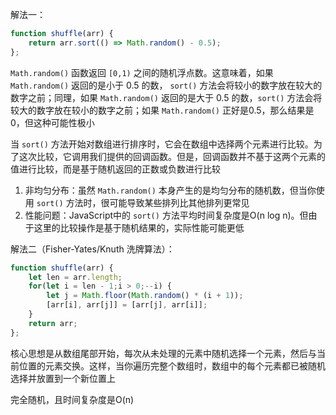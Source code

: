 解法一：

```JavaScript
function shuffle(arr) {
    return arr.sort(() => Math.random() - 0.5);
};
```

`Math.random()` 函数返回 `[0,1)` 之间的随机浮点数。这意味着，如果 `Math.random()` 返回的是小于 0.5 的数， `sort()` 方法会将较小的数字放在较大的数字之前；同理，如果 `Math.random()` 返回的是大于 0.5 的数，`sort()` 方法会将较大的数字放在较小的数字之前；如果 `Math.random()` 正好是0.5，那么结果是0，但这种可能性极小

当 `sort()` 方法开始对数组进行排序时，它会在数组中选择两个元素进行比较。为了这次比较，它调用我们提供的回调函数。但是，回调函数并不基于这两个元素的值进行比较，而是基于随机返回的正数或负数进行比较

1. 非均匀分布：虽然 `Math.random()` 本身产生的是均匀分布的随机数，但当你使用 `sort()` 方法时，很可能导致某些排列比其他排列更常见
2. 性能问题：JavaScript中的 `sort()` 方法平均时间复杂度是O(n log n)。但由于这里的比较操作是基于随机结果的，实际性能可能更低

解法二（Fisher-Yates/Knuth 洗牌算法）：

```JavaScript
function shuffle(arr) {
    let len = arr.length;
    for(let i = len - 1;i > 0;--i) {
        let j = Math.floor(Math.random() * (i + 1));
        [arr[i], arr[j]] = [arr[j], arr[i]];
    }
    return arr;
};
```

核心思想是从数组尾部开始，每次从未处理的元素中随机选择一个元素，然后与当前位置的元素交换。这样，当你遍历完整个数组时，数组中的每个元素都已被随机选择并放置到一个新位置上

完全随机，且时间复杂度是O(n)



